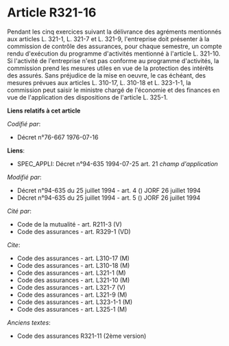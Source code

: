 # Article R321-16

Pendant les cinq exercices suivant la délivrance des agréments mentionnés aux articles L. 321-1, L. 321-7 et L. 321-9,
l'entreprise doit présenter à la commission de contrôle des assurances, pour chaque semestre, un compte rendu d'exécution du
programme d'activités mentionné à l'article L. 321-10. Si l'activité de l'entreprise n'est pas conforme au programme
d'activités, la commission prend les mesures utiles en vue de la protection des intérêts des assurés. Sans préjudice de la
mise en oeuvre, le cas échéant, des mesures prévues aux articles L. 310-17, L. 310-18 et L. 323-1-1, la commission peut
saisir le ministre chargé de l'économie et des finances en vue de l'application des dispositions de l'article L. 325-1.

**Liens relatifs à cet article**

_Codifié par_:

  - Décret n°76-667 1976-07-16

**Liens**:

  - SPEC_APPLI: Décret n°94-635 1994-07-25 art. 21 *champ d'application*

_Modifié par_:

  - Décret n°94-635 du 25 juillet 1994 - art. 4 () JORF 26 juillet 1994
  - Décret n°94-635 du 25 juillet 1994 - art. 5 () JORF 26 juillet 1994

_Cité par_:

  - Code de la mutualité - art. R211-3 (V)
  - Code des assurances - art. R329-1 (VD)

_Cite_:

  - Code des assurances - art. L310-17 (M)
  - Code des assurances - art. L310-18 (M)
  - Code des assurances - art. L321-1 (M)
  - Code des assurances - art. L321-10 (M)
  - Code des assurances - art. L321-7 (V)
  - Code des assurances - art. L321-9 (M)
  - Code des assurances - art. L323-1-1 (M)
  - Code des assurances - art. L325-1 (M)

_Anciens textes_:

  - Code des assurances R321-11 (2ème version)
